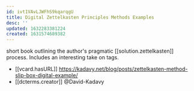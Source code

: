 ```yaml
---
id: ivt1VAvLJWFhS9kqarqgU
title: Digital Zettelkasten Principles Methods Examples
desc: ''
updated: 1632283381224
created: 1631574689382
---
```

short book outlining the author's pragmatic [[solution.zettelkasten]] process. Includes an interesting take on tags.

- [[vcard.hasURL]] https://kadavy.net/blog/posts/zettelkasten-method-slip-box-digital-example/
- [[dcterms.creator]] @David-Kadavy

